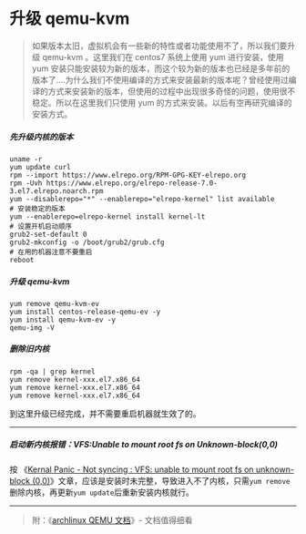 # 升级 qemu-kvm

> 如果版本太旧，虚拟机会有一些新的特性或者功能使用不了，所以我们要升级 qemu-kvm 。这里我们在 centos7 系统上使用 yum 进行安装，使用 yum 安装只能安装较为新的版本，而这个较为新的版本也已经是多年前的版本了....为什么我们不使用编译的方式来安装最新的版本呢？曾经使用过编译的方式来安装新的版本，但使用的过程中出现很多奇怪的问题，使用很不稳定。所以在这里我们只使用 yum 的方式来安装。以后有空再研究编译的安装方式。

##### 先升级内核的版本

```shell
uname -r
yum update curl
rpm --import https://www.elrepo.org/RPM-GPG-KEY-elrepo.org
rpm -Uvh https://www.elrepo.org/elrepo-release-7.0-3.el7.elrepo.noarch.rpm
yum --disablerepo="*" --enablerepo="elrepo-kernel" list available
# 安装稳定的版本
yum --enablerepo=elrepo-kernel install kernel-lt
# 设置开机启动顺序
grub2-set-default 0
grub2-mkconfig -o /boot/grub2/grub.cfg
# 在用的机器注意不要重启
reboot
```

##### 升级 qemu-kvm

```shell
yum remove qemu-kvm-ev
yum install centos-release-qemu-ev -y
yum install qemu-kvm-ev -y
qemu-img -V
```

##### 删除旧内核

```shell
rpm -qa | grep kernel
yum remove kernel-xxx.el7.x86_64
yum remove kernel-xxx.el7.x86_64
yum remove kernel-xxx.el7.x86_64
```

到这里升级已经完成，并不需要重启机器就生效了的。

---

##### 启动新内核报错：VFS:Unable to mount root fs on Unknown-block(0,0)

按 《[Kernal Panic - Not syncing : VFS: unable to mount root fs on unknown-block (0,0)](https://forums.centos.org/viewtopic.php?f=20&t=22425&sid=473f49b0d5b47b49fd0add12871142a5)》文章，应该是安装时未完整，导致进入不了内核，只需`yum remove`删除内核，再更新`yum update`后重新安装内核就行。

---


>  附：《[archlinux QEMU 文档](https://wiki.archlinux.org/title/QEMU#By_specifying_kernel_and_initrd_manually)》- 文档值得细看
